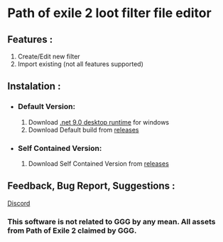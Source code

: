 # Path of exile 2 loot filter file editor

## Features :
1. Create/Edit new filter
2. Import existing (not all features supported)

## Instalation :
- ### Default Version:
    1. Download [.net 9.0 desktop runtime](https://dotnet.microsoft.com/en-us/download/dotnet/9.0) for windows
    2. Download Default build from [releases](https://github.com/Coldinthehead/FIlterDM/releases)
- ### Self Contained Version:
    1. Download Self Contained Version from [releases](https://github.com/Coldinthehead/FIlterDM/releases)

## Feedback, Bug Report, Suggestions : 
[Discord](https://discord.gg/eNpwSm52Ke)

### This software is not related to GGG by any mean. All assets from Path of Exile 2 claimed by GGG.